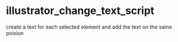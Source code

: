 # illustrator_change_text_script
create a text for each selected element and add the text on the same poision
